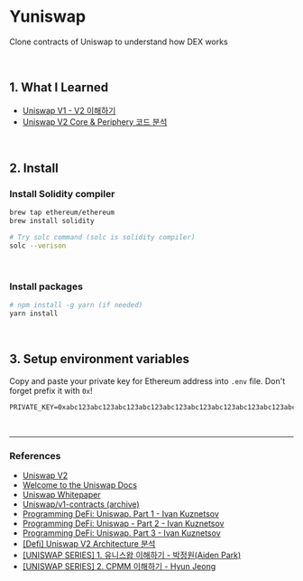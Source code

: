 # Yuniswap

Clone contracts of Uniswap to understand how DEX works

<br />

## 1. What I Learned

- [Uniswap V1 - V2 이해하기](./docs/uniswap.md)
- [Uniswap V2 Core & Periphery 코드 분석](./docs/v2-code.md)

<br />

## 2. Install

### Install Solidity compiler

```zsh
brew tap ethereum/ethereum
brew install solidity
```

```zsh
# Try solc command (solc is solidity compiler)
solc --verison
```

<br />

### Install packages

```zsh
# npm install -g yarn (if needed)
yarn install
```

<br />

## 3. Setup environment variables

Copy and paste your private key for Ethereum address into `.env` file. Don't forget prefix it with `0x`!

```.env
PRIVATE_KEY=0xabc123abc123abc123abc123abc123abc123abc123abc123abc123abc123abc1
```

<br />


---

### References

- [Uniswap V2](https://app.uniswap.org/#/swap?chain=mainnet)
- [Welcome to the Uniswap Docs](https://docs.uniswap.org/)
- [Uniswap Whitepaper](https://hackmd.io/@HaydenAdams/HJ9jLsfTz)
- [Uniswap/v1-contracts (archive)](https://github.com/Uniswap/v1-contracts/tree/master/contracts)
- [Programming DeFi: Uniswap. Part 1 - Ivan Kuznetsov](https://medium.com/coinmonks/programming-defi-uniswap-part-1-839ebe796c7b)
- [Programming DeFi: Uniswap - Part 2 - Ivan Kuznetsov](https://medium.com/coinmonks/programming-defi-uniswap-part-2-13a6428bf892)
- [Programming DeFi: Uniswap. Part 3 - Ivan Kuznetsov](https://medium.com/coinmonks/programming-defi-uniswap-part-3-791005c6238e)
- [[Defi] Uniswap V2 Architecture 분석](https://boohyunsik.tistory.com/10)
- [[UNISWAP SERIES] 1. 유니스왑 이해하기 - 박정원(Aiden Park)](https://medium.com/@aiden.p/uniswap-series-1-%EC%9C%A0%EB%8B%88%EC%8A%A4%EC%99%91-%EC%9D%B4%ED%95%B4%ED%95%98%EA%B8%B0-e321446623c7)
- [[UNISWAP SERIES] 2. CPMM 이해하기 - Hyun Jeong](https://hyun-jeong.medium.com/uniswap-series-2-cpmm-%EC%9D%B4%ED%95%B4%ED%95%98%EA%B8%B0-4a82de8aba9)